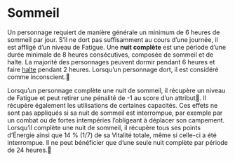 # Sommeil

Un personnage requiert de manière générale un minimum de 6 heures de sommeil par jour. S’il ne dort pas suffisamment au cours d’une journée, il est affligé d’un niveau de Fatigue. Une **nuit complète** est une période d’une durée minimale de 8 heures consécutives, composée de sommeil et de halte. La majorité des personnages peuvent dormir pendant 6 heures et faire [halte](/docs/aventure/repos/halte.md) pendant 2 heures. Lorsqu’un personnage dort, il est considéré comme inconscient.🚧

Lorsqu’un personnage complète une nuit de sommeil, il récupère un niveau de Fatigue et peut retirer une pénalité de -1 au score d’un attribut🚧. Il récupère également les utilisations de certaines capacités. Ces effets ne sont pas appliqués si sa nuit de sommeil est interrompue, par exemple par un combat ou de fortes intempéries l’obligeant à déplacer son campement. Lorsqu’il complète une nuit de sommeil, il récupère tous ses points d’Énergie ainsi que 14 % (1/7) de sa Vitalité totale, même si celle-ci a été interrompue. Il ne peut bénéficier que d’une seule nuit complète par période de 24 heures.🚧
